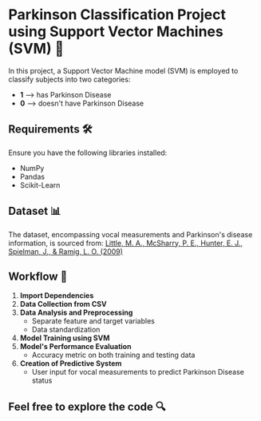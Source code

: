 # Parkinson Classification Project using Support Vector Machines (SVM) 🧠

In this project, a Support Vector Machine model (SVM) is employed to classify subjects into two categories:

- **1** --> has Parkinson Disease 
- **0** --> doesn't have Parkinson Disease 

## Requirements 🛠️
Ensure you have the following libraries installed:
- NumPy
- Pandas
- Scikit-Learn

## Dataset 📊
The dataset, encompassing vocal measurements and Parkinson's disease information, is sourced from:
[Little, M. A., McSharry, P. E., Hunter, E. J., Spielman, J., & Ramig, L. O. (2009)](https://doi.org/10.1109/TBME.2008.2005954)

## Workflow 🚀
1. **Import Dependencies**
2. **Data Collection from CSV**
3. **Data Analysis and Preprocessing**
    - Separate feature and target variables
    - Data standardization
4. **Model Training using SVM**
5. **Model's Performance Evaluation**
    - Accuracy metric on both training and testing data
6. **Creation of Predictive System**
    - User input for vocal measurements to predict Parkinson Disease status


## Feel free to explore the code 🔍
